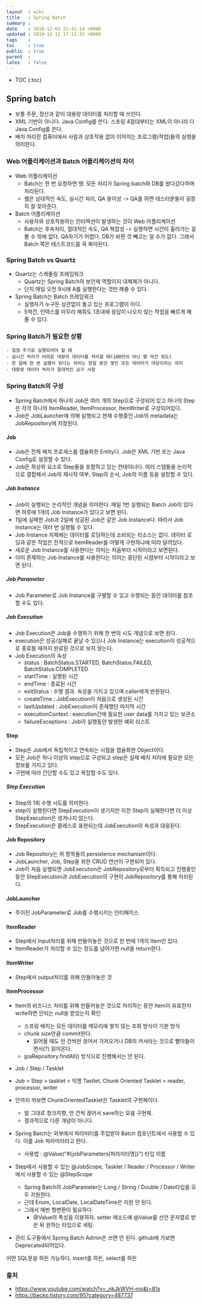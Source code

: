 ```yaml
---
layout  : wiki
title   : Spring Batch
summary : 
date    : 2019-12-03 21:41:14 +0900
updated : 2019-12-11 17:11:33 +0900
tags    : 
toc     : true
public  : true
parent  : 
latex   : false
---
```

* TOC
{:toc}

## Spring batch

- 보통 주문, 정산과 같이 대용량 데이터를 처리할 때 쓰인다.
- XML 기반이 아니다. Java Config를 쓴다. 스프링 4점대부터는 XML이 아니라 다 Java Config를 쓴다.
- 배치 처리란 컴퓨터에서 사람과 상호작용 없이 이어지는 프로그램(작업)들의 실행을 의미한다.

### Web 어플리케이션과 Batch 어플리케이션의 차이

- Web 어플리케이션
    - Batch는 한 번 요청하면 땡. 모든 처리가 Spring batch와 DB를 왔다갔다하며 처리된다.
    - 웹은 상대적인 속도, 실시간 처리, QA 용이성 -> QA를 하면 테스터분들이 굉장히 잘 찾아준다.
- Batch 어플리케이션
    - 사용자와 상호작용하는 인터렉션이 발생하는 것이 Web 어플리케이션
    - Batch는 후속처리, 절대적인 속도, QA 복잡성 -> 실행하면 시간이 흘러가는 걸 볼 수 밖에 없다. QA하기가 어렵다. DB가 바뀐 것 빼고는 알 수가 없다. 그래서 Batch 쪽은 테스트코드를 꼭 짜야된다. 

### Spring Batch vs Quartz

- Quartz는 스케줄링 프레임워크
    - Quartz는 Spring Batch의 보안제 역할이지 대체제가 아니다.
    - 단지 매일 오전 9시에 A를 실행한다는 것만 해줄 수 있다.
- Spring Batch는 Batch 프레임워크
    - 실행자가 누구든 상관없이 돌고 있는 프로그램이 이다.
    - 5억건, 인덱스를 아무리 해줘도 1초내에 응답이 나오지 않는 작업을 빠르게 해줄 수 있다.

### Spring Batch가 필요한 상황
    - 일정 주기로 실행되어야 할 때
    - 실시간 처리가 어려운 대량의 데이터를 처리할 때(100만이 아닌 몇 억건 정도)
    - 한 달에 한 번 실행이 된다는 의미는 한달 동안 쌓인 모든 데이터가 대상이라는 의미
    - 대용량 데이터 처리가 절대적인 요구 사항

### Spring Batch의 구성

- Spring Batch에서 하나의 Job은 여러 개의 Step으로 구성되어 있고 하나의 Step은 각각 하나의 ItemReader, ItemProcessor, ItemWriter로 구성되어있다.
- Job은 JobLauncher에 의해 실행되고 현재 수행중인 Job의 metadata는 JobRepository에 저장된다.

#### Job

- Job은 전체 배치 프로세스를 캡슐화한 Entity다. Job은 XML 기반 또는 Java Config로 설정할 수 있다.
- Job은 최상위 요소로 Step들을 포함하고 있는 컨테이너다. 여러 스텝들을 논리적으로 결합해서 Job의 재시작 여부, Step의 순서, Job의 이름 등을 설장할 수 있다.

##### Job Instance

- Job이 실행되는 논리적인 개념을 의미한다. 매일 1번 실행되는 Batch Job이 있다면 하루에 1개의 Job Instance가 있다고 보면 된다.
- 1일에 실패한 Job과 2일에 성공된 Job은 같은 Job Instance다. 따라서 Job Instance는 여러 번 실행될 수 있다.
- Job Instance 자체에는 데이터를 로딩하는데 소비되는 리소스는 없다. 데이터 로딩과 같은 작업은 전적으로 ItemReader를 어떻게 구현하냐에 따라 달려있다.
- 새로운 Job Instance를 사용한다는 의미는 처음부터 시작이라고 보면된다.
- 이미 존재하는 Job Instance를 사용한다는 의미는 중단된 시점부터 시작이라고 보면 된다.

##### Job Parameter

- Job Parameter로 Job Instance를 구별할 수 있고 수행되는 동안 데이터를 참조할 수도 있다.

##### Job Execution

- Job Execution은 Job을 수행하기 위해 한 번의 시도 개념으로 보면 된다.
- execution은 성공/실패로 끝날 수 있으나 Job Instance는 execution이 성공적으로 종료될 때까지 완료된 것으로 보지 않는다.
- Job Execution의 속성
    - status : BatchStatus.STARTED, BatchStatus.FAILED, BatchStatus.COMPLETED
    - startTime : 실행된 시간
    - endTime : 종료된 시간
    - exitStatus : 수행 결과. 속성을 가지고 있으며 caller에게 반환된다.
    - createTime : JobExecution이 처음으로 생성된 시간
    - lastUpdated : JobExecution이 존재했던 마지막 시간
    - executionContext : execution간에 필요한 user data를 가지고 있는 보관소
    - failureExceptions : Job이 실행동안 발생한 예외 리스트

#### Step

- Step은 Job에서 독립적이고 연속되는 시점을 캡슐화한 Object이다.
- 모든 Job은 하나 이상의 step으로 구성되고 step은 실제 배치 처리에 필요한 모든 정보를 가지고 있다.
- 구현에 따라 간단할 수도 있고 복잡할 수도 있다.

##### Step Execution

- Step의 1회 수행 시도를 의미한다.
- step이 실행된다면 StepExecution이 생기지만 이전 Step이 실패한다면 더 이상 StepExecution은 생겨나지 않는다.
- StepExecution은 클래스로 표현되는데 JobExecution의 속성과 대응된다.

#### Job Repository

- Job Repository는 위 항목들의 persistence mechanism이다.
- JobLauncher, Job, Step을 위한 CRUD 연산이 구현되어 있다.
- Job이 처음 실행되면 JobExecution은 JobRepository로부터 획득되고 진행중인 동안 StepExecution과 JobExecution의 구현이 JobRepository를 통해 처리된다.

#### JobLauncher

- 주어진 JobParameter로 Job를 수행시키는 인터페이스

#### ItemReader

- Step에서 Input처리를 위해 만들어놓은 것으로 한 번에 1개의 Item만 있다.
- ItemReader가 처리할 수 있는 정도를 넘어가면 null을 return한다.

#### ItemWriter

- Step에서 output처리를 위해 만들어놓은 것

#### ItemProcessor

- Item의 비즈니스 처리를 위해 만들어놓은 것으로 처리하는 동안 Item이 유효한지 write하면 안되는 null을 받았는지 확인

  - 스프링 배치는 모든 데이터를 메모리에 쌓지 않는 조회 방식이 기본 방식
  - chunk size만큼 commit한다.
    - 읽어올 때도 만 건씩만 끊어서 가져오거나 DB의 커서라는 것으로 빨아들이면서(?) 읽어온다.
  - jpaRepository.findAll() 방식으로 진행해서는 안 된다.
- Job / Step / Tasklet
- Job > Step > tasklet > 익명 Tastlet, Chunk Oriented Tasklet > reader, processor, writer
- 안까지 까보면 ChunkOrientedTasklet은 Tasklet의 구현체이다.
  - 말 그대로 청크지향, 만 건씩 끊어서 save하는 모음 구현체.
  - 결과적으로 다른 개념이 아니다.
- Spring Batch는 외부에서 파라미터를 주입받아 Batch 컴포넌트에서 사용할 수 있다. 이를 Job 파라미터라고 한다.
  - 사용법 : @Value("#{jobParameters[파라미터명]}") 타입 이름
- Step에서 사용할 수 있는 @JobScope, Tasklet / Reader / Processor / Writer 에서 사용할 수 있는 @StepScope
  - Spring Batch의 JobParameter는 Long / String / Double / Date타입을 모두 지원한다.
  - 근데 Enum, LocalDate, LocalDateTime은 지원 안 된다.
  - 그래서 매번 형변환이 필요하다.
    - @Value의 특성을 이용하자. setter 메소드에 @Value를 선언 문자열로 받은 뒤 원하는 타입으로 세팅.
- 관리 도구들에서 Spring Batch Admin은 쓰면 안 된다. github에 가보면 Deprecated되어있다.


어떤 SQL문을 하든 가능하다. insert를 하든, select를 하든 





### 출처

- https://www.youtube.com/watch?v=_nkJkWVH-mo&t=81s
- https://becko.tistory.com/95?category=487737


